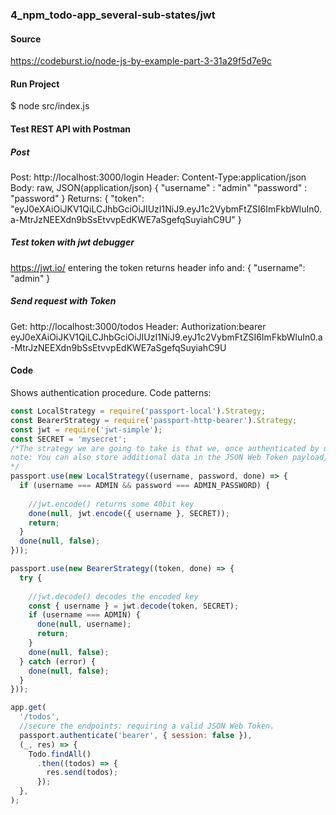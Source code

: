 ### 4_npm_todo-app_several-sub-states/jwt
#### Source
https://codeburst.io/node-js-by-example-part-3-31a29f5d7e9c
#### Run Project
$ node src/index.js
#### Test REST API with Postman
##### Post
Post: http://localhost:3000/login
Header: Content-Type:application/json
Body: raw, JSON(application/json)
{
  "username" : "admin"
  "password" : "password"
}
Returns:
{
    "token": "eyJ0eXAiOiJKV1QiLCJhbGciOiJIUzI1NiJ9.eyJ1c2VybmFtZSI6ImFkbWluIn0.a-MtrJzNEEXdn9bSsEtvvpEdKWE7aSgefqSuyiahC9U"
}
##### Test token with jwt debugger
https://jwt.io/
entering the token returns header info and:
{
  "username": "admin"
}
##### Send request with Token
Get: http://localhost:3000/todos
Header:
Authorization:bearer eyJ0eXAiOiJKV1QiLCJhbGciOiJIUzI1NiJ9.eyJ1c2VybmFtZSI6ImFkbWluIn0.a-MtrJzNEEXdn9bSsEtvvpEdKWE7aSgefqSuyiahC9U
#### Code
Shows authentication procedure.
Code patterns:  
```js
const LocalStrategy = require('passport-local').Strategy;
const BearerStrategy = require('passport-http-bearer').Strategy;
const jwt = require('jwt-simple');
const SECRET = 'mysecret';
/*The strategy we are going to take is that we, once authenticated by username and password, are going to return a JSON Web Token consisting of a server-signed JSON payload including the logged in username. Then, when used on future API requests, the server can validate the signature to determine the authenticated user (by the username).
note: You can also store additional data in the JSON Web Token payload, for example a token expiration date.
*/
passport.use(new LocalStrategy((username, password, done) => {
  if (username === ADMIN && password === ADMIN_PASSWORD) {
    
    //jwt.encode() returns some 40bit key 
    done(null, jwt.encode({ username }, SECRET));
    return;
  }
  done(null, false);
}));

passport.use(new BearerStrategy((token, done) => {
  try {
    
    //jwt.decode() decodes the encoded key
    const { username } = jwt.decode(token, SECRET);
    if (username === ADMIN) {
      done(null, username);
      return;
    }
    done(null, false);
  } catch (error) {
    done(null, false);
  }
}));

app.get(
  '/todos',
  //secure the endpoints: requiring a valid JSON Web Token.
  passport.authenticate('bearer', { session: false }),
  (_, res) => {
    Todo.findAll()
      .then((todos) => {
        res.send(todos);
      });
  },
);

```
